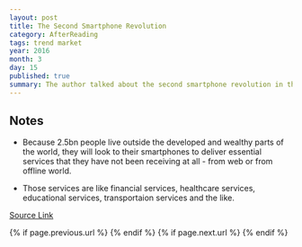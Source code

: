 ```yaml
---
layout: post
title: The Second Smartphone Revolution
category: AfterReading
tags: trend market 
year: 2016
month: 3
day: 15
published: true
summary: The author talked about the second smartphone revolution in the developing country.
---
```

<h2>Notes</h2>
<ul>
    <li>
        <p>Because 2.5bn people live outside the developed and wealthy parts of the world, they will look to their smartphones to deliver essential services that they have not been receiving at all - from web or from offline world.</p>
    </li>
    <li>
        <p>Those services are like financial services, healthcare services, educational services, transportaion services and the like.</p>
    </li>
</ul>
       
<p><a href="https://avc.com/2016/03/the-second-smartphone-revolution/" target="_blank">Source Link</a></page>


<p class="pull-right">{% if page.previous.url %} <a href="{{page.previous.url}}" title="Previous Post: {{page.previous.title}}"><i class="icon-chevron-left"></i></a>   {% endif %}   {% if page.next.url %}    <a href="{{page.next.url}}" title="Next Post: {{page.next.title}}"><i class="icon-chevron-right"></i></a>   {% endif %} </p> 